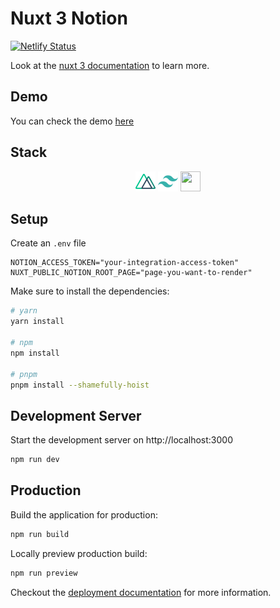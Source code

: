 # Nuxt 3 Notion

[![Netlify Status](https://api.netlify.com/api/v1/badges/61b93561-607e-4ea9-abdd-035e16185394/deploy-status)](https://app.netlify.com/sites/lustrous-sawine-579ca9/deploys)

Look at the [nuxt 3 documentation](https://v3.nuxtjs.org) to learn more.

## Demo

You can check the demo [here](https://lustrous-sawine-579ca9.netlify.app/)

## Stack

<p align="center">
    <img src="https://raw.githubusercontent.com/devicons/devicon/2ae2a900d2f041da66e950e4d48052658d850630/icons/nuxtjs/nuxtjs-original.svg" width=32 height=32>
    <img src="https://raw.githubusercontent.com/devicons/devicon/2ae2a900d2f041da66e950e4d48052658d850630/icons/tailwindcss/tailwindcss-plain.svg" width=32 height=32>
    <img src="https://cdn.worldvectorlogo.com/logos/notion-logo-1.svg" width=32 height=32>
</p>

## Setup

Create an `.env` file
```env
NOTION_ACCESS_TOKEN="your-integration-access-token"
NUXT_PUBLIC_NOTION_ROOT_PAGE="page-you-want-to-render"
```

Make sure to install the dependencies:

```bash
# yarn
yarn install

# npm
npm install

# pnpm
pnpm install --shamefully-hoist
```

## Development Server

Start the development server on http://localhost:3000

```bash
npm run dev
```

## Production

Build the application for production:

```bash
npm run build
```

Locally preview production build:

```bash
npm run preview
```

Checkout the [deployment documentation](https://v3.nuxtjs.org/guide/deploy/presets) for more information.
